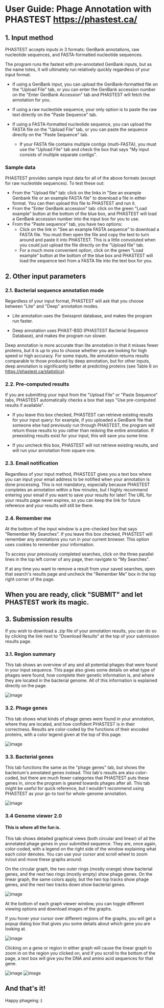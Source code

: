 # User Guide: Phage Annotation with PHASTEST https://phastest.ca/

## 1. Input method
PHASTEST accepts inputs in 3 formats: GenBank annotations, raw nucleotide sequences, and FASTA-formatted nucleotide sequences.

The program runs the fastest with pre-annotated GenBank inputs, but as the name totes, it will ultimately run relatively quickly regardless of your input format.

- If using a GenBank input, you can upload the GenBank-formatted file on the "Upload File" tab, or you can enter the GenBank accession number on the "Enter GenBank Accession" tab and PHASTEST will fetch the annotation for you.

- If using a raw nucleotide sequence, your only option is to paste the raw text directly on the "Paste Sequence" tab.

- If using a FASTA-formatted nucleotide sequence, you can upload the FASTA file on the "Upload File" tab, or you can paste the sequence directly on the "Paste Sequence" tab.
   - If your FASTA file contains multiple contigs (multi-FASTA), you must use the "Upload File" tab and check the box that says "My input consists of multiple separate contigs".

### Sample data
PHASTEST provides sample input data for all of the above formats (except for raw nucleotide sequences). To test these out:
- From the "Upload file" tab: click on the links in "See an example Genbank file or an example FASTA file" to download a file in either format. You can then upload this file to PHASTEST and run it.
- From the "Enter GenBank accession" tab: click on the green "Load example" button at the bottom of the blue box, and PHASTEST will load a GenBank accession number into the input box for you to use.
- From the "Paste sequence" tab, you have two options:
   - Click on the link in "See an example FASTA sequence" to download a FASTA file. You must then open the file and copy the text to turn around and paste it into PHASTEST. This is a little convoluted when you could just upload the file directly on the "Upload file" tab.
   - For a much more convenient option, click on the green "Load example" button at the bottom of the blue box and PHASTEST will load the sequence text from a FASTA file into the text box for you.

## 2. Other input parameters
### 2.1. Bacterial sequence annotation mode
Regardless of your input format, PHASTEST will ask that you choose between "Lite" and "Deep" annotation modes.

- Lite annotation uses the Swissprot database, and makes the program run faster.

- Deep annotation uses PHAST-BSD (PHASTEST Bacterial Sequence Database), and makes the program run slower.

Deep annotation is more accurate than lite annotation in that it misses fewer proteins, but it is up to you to choose whether you are looking for high speed or high accuracy. For some inputs, lite annotation returns results comparable to those produced by deep annotation, but for other inputs, deep annotation is significantly better at predicting proteins (see Table 6 on https://phastest.ca/statistics).

### 2.2. Pre-computed results
If you are submitting your input from the "Upload File" or "Paste Sequence" tabs, PHASTEST automatically checks a box that says "Use pre-computed results if available".

- If you leave this box checked, PHASTEST can retrieve existing results for your input query: for example, if you uploaded a GenBank file that someone else had previously run through PHASTEST, the program will return those results to you rather than redoing the entire annotation. If preexisting results exist for your input, this will save you some time.

- If you uncheck this box, PHASTEST will not retrieve existing results, and will run your annotation from square one.

### 2.3. Email notification
Regardless of your input method, PHASTEST gives you a text box where you can input your email address to be notified when your annotation is done processing. This is not mandatory, especially because PHASTEST completes an annotation within a few minutes, but I highly recommend entering your email if you want to save your results for later! The URL for your results page never expires, so you can keep the link for future reference and your results will still be there.

### 2.4. Remember me
At the bottom of the input window is a pre-checked box that says "Remember My Searches". If you leave this box checked, PHASTEST will remember any annotations you run in your current browser. This option uses cookies to remember your information.

To access your previously completed searches, click on the three parallel lines in the top left corner of any page, then navigate to "My Searches". 

If at any time you want to remove a result from your saved searches, open that search's results page and uncheck the "Remember Me" box in the top right corner of the page.

## When you are ready, click "SUBMIT" and let PHASTEST work its magic.

## 3. Submission results
If you wish to download a .zip file of your annotation results, you can do so by clicking the link next to "Download Results" at the top of your submission results page.

### 3.1. Region summary
This tab shows an overview of any and all potential phages that were found in your input sequence. This page also gives some details on what type of phages were found, how complete their genetic information is, and where they are located in the bacterial genome. All of this information is explained directly on the page.

![image](https://github.com/user-attachments/assets/035d37b9-a1cd-4e94-aa47-a7b962df5e68)

### 3.2. Phage genes
This tab shows what kinds of phage genes were found in your annotation, where they are located, and how confident PHASTEST is in their correctness. Results are color-coded by the functions of their encoded proteins, with a color legend given at the top of this page.

![image](https://github.com/user-attachments/assets/2c3c20e5-059f-4641-857f-6a92b3fbff46)

### 3.3. Bacterial genes
This tab functions the same as the "phage genes" tab, but shows the bacterium's annotated genes instead. This tab's results are also color-coded, but there are much fewer categories that PHASTEST puts these genes in, since the program is geared towards phages after all. This tab might be useful for quick reference, but I wouldn't recommend using PHASTEST as your go-to tool for whole-genome annotation.

![image](https://github.com/user-attachments/assets/d208cfa7-f2a3-491a-93e8-bd86e0e0536b)

### 3.4 Genome viewer 2.0
#### This is where all the fun is.
This tab shows detailed graphical views (both circular and linear) of all the annotated phage genes in your submitted sequence. They are, once again, color-coded, with a legend on the right side of the window explaining what each color denotes. You can use your cursor and scroll wheel to zoom in/out and move these graphs around.

On the circular graph, the two outer rings (mostly orange) show bacterial genes, and the next two rings (mostly empty) show phage genes. On the linear graph, the same colors apply, but the two top tracks show phage genes, and the next two tracks down show bacterial genes.

![image](https://github.com/user-attachments/assets/34fa751c-be80-4d83-9da7-a4513be6dc3b)

At the bottom of each graph viewer window, you can toggle different viewing options and download images of the graphs.

If you hover your cursor over different regions of the graphs, you will get a popup dialog box that gives you some details about which gene you are looking at.

![image](https://github.com/user-attachments/assets/b9ad93d7-a8a1-4f12-8276-005cc9a44e09)

Clicking on a gene or region in either graph will cause the linear graph to zoom in on the region you clicked on, and if you scroll to the bottom of the page, a text box will give you the DNA and amino acid sequences for that gene.

![image](https://github.com/user-attachments/assets/4b7205cc-5c9d-4479-abad-15e92b31f5b6)
![image](https://github.com/user-attachments/assets/101d2ea2-5496-4e5d-8cb1-f27f78cd0297)

## And that's it!
Happy phageing :)
